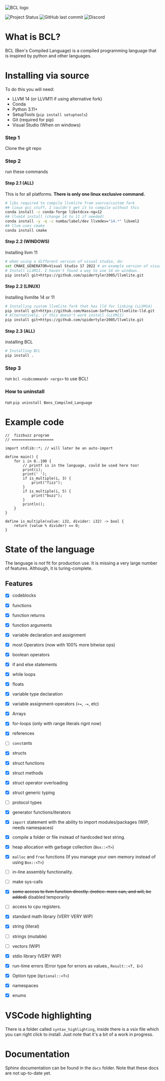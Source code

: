 ![BCL logo](docs/source/_static/experimental_BCL_LOGO.png)

![Project Status](https://img.shields.io/badge/Project%20Status-In%20Development-orange?style=for-the-badge) ![GitHub last commit](https://img.shields.io/github/last-commit/spidertyler2005/BCL?style=for-the-badge) ![Discord](https://img.shields.io/discord/875155614202994761?style=for-the-badge)

# What is BCL?

BCL (Ben's Compiled Language) is a compiled programming language that is inspired by python and other languages.

# Installing via source

To do this you will need:
- LLVM 14 (or LLVM11 if using alternative fork)
- Conda
- Python 3.11+
- SetupTools (`pip install setuptools`)
- Git (required for pip)
- Visual Studio (When on windows)

### Step 1

Clone the git repo

### Step 2

run these commands

#### Step 2.1 (ALL)
This is for all platforms.
**There is only one linux exclusive command.**

```sh
# libs required to compile llvmlite from source/custom fork
## linux gcc stuff, I couldn't get it to compile without this
conda install -c conda-forge libstdcxx-ng=12
## llvm14 install (change 14 to 11 if needed)
conda install -y -q -c numba/label/dev llvmdev="14.*" libxml2
## llvm uses cmake
conda install cmake
```

#### Step 2.2 (WINDOWS)

Installing llvm 11

```sh
# when using a different version of visual studio, do:
set CMAKE_GENERATOR=Visual Studio 17 2022 # an example version of visual studio.
# Install LLVM11. I haven't found a way to use 14 on windows.
pip install git+https://github.com/spidertyler2005/llvmlite.git
```

#### Step 2.2 (LINUX)

Installing llvmlite 14 or 11

```sh
# Installing custom llvmlite fork that has lld for linking (LLVM14)
pip install git+https://github.com/Hassium-Software/llvmlite-lld.git
# Alternatively, if this doesn't work install (LLVM11)
pip install git+https://github.com/spidertyler2005/llvmlite.git
```

#### Step 2.3 (ALL)

installing BCL

```sh
# Installing BCL
pip install .
```

### Step 3

run `bcl <subcommand> <args>` to use BCL!

### How to uninstall

run `pip uninstall Bens_Compiled_Language`

# Example code

```
//  fizzbuzz program
// ===================

import stdlib::*; // will later be an auto-import

define main() {
    for i in 0..100 {
        // printf is in the language, could be used here too!
        print(i);
        print(' ');
        if is_multiple(i, 3) {
            print("fizz");
        }
        if is_multiple(i, 5) {
            print("buzz");
        }
        println();
    }
}

define is_multiple(value: i32, divider: i32) -> bool {
    return (value % divider) == 0;
}
```

# State of the language

The language is *not* fit for production use. It is missing a very large number of features. Although, it is turing-complete.

## Features

- [x] codeblocks
- [x] functions
- [x] function returns
- [x] function arguments
- [x] variable declaration and assignment
- [x] most Operators (now with 100% more bitwise ops)
- [x] boolean operators
- [x] if and else statements
- [x] while loops
- [x] floats
- [x] variable type declaration
- [x] variable assignment-operators (`+=`, `-=`, etc)
- [x] Arrays
- [x] for-loops (only with range literals rignt now)
- [x] references
- [ ] `const`ants
- [x] structs
- [x] struct functions
- [x] struct methods
- [x] struct operator overloading
- [x] struct generic typing
- [ ] protocol types
- [x] generator functions/iterators
- [x] `import` statement with the ability to import modules/packages (WIP, needs namespaces)
- [x] compile a folder or file instead of hardcoded test string.
- [x] heap allocation with garbage collection (`Box::<T>`)
- [x] `malloc` and `free` functions (If you manage your own memory instead of using `Box::<T>`)
- [ ] in-line assembly functionality.
- [ ] make sys-calls
- [x] ~~some access to llvm function directly. (notice: more can, and will, be added)~~ disabled temporarily
- [ ] access to cpu registers.
- [x] standard math library (VERY VERY WIP)
- [x] string (literal)
- [ ] strings (mutable)
- [ ] vectors (WIP)
- [x] stdio library (VERY WIP)
- [x] run-time errors (Error type for errors as values., `Result::<T, E>`)
- [x] Option type (`Optional::<T>`)
- [x] namespaces
- [x] enums


# VSCode highlighting

There is a folder called `syntax_highlighting`, inside there is a vsix file which you can right click to install. Just note that it's a bit of a work in progress.

# Documentation

Sphinx documentation can be found in the `docs` folder. Note that these docs are not up-to-date yet.